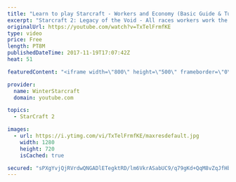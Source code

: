 ```yaml
---
title: "Learn to play Starcraft - Workers and Economy (Basic Guide & Tutorial)"
excerpt: "Starcraft 2: Legacy of the Void - All races workers work the same (mule notwithstanding!)  Wiki on mining: http://wiki.teamliquid.net/starcraft2/Mining_Minerals"
originalUrl: https://youtube.com/watch?v=TxTelFrmfKE
type: video
price: Free
length: PT8M
publishedDateTime: 2017-11-19T17:07:42Z
heat: 51

featuredContent: "<iframe width=\"800\" height=\"500\" frameborder=\"0\" src=\"https://www.youtube.com/embed/TxTelFrmfKE\" allow=\"accelerometer; autoplay; encrypted-media; gyroscope; picture-in-picture\" allowfullscreen></iframe>"

provider:
  name: WinterStarcraft
  domain: youtube.com

topics:
  - StarCraft 2

images:
  - url: https://i.ytimg.com/vi/TxTelFrmfKE/maxresdefault.jpg
    width: 1280
    height: 720
    isCached: true

secured: "sPXgYvjQjRVrdwQNGADlETegktRD/lm6VkrASabUC9/q79gKd+QqM8vZqJfHbFqo2gKuraWM4m9cT6riKJSWwHQKujs9nLMjKJCCdiBskIvJcWuC2O3GYVOcZHr5UJHSiCsoVAb2RUjykOsWr4nFUO8ifAFDliNOPVOYBCxwnuY8o9+fAsDpEmPO4ivJw0HMUiUJgAwsV4RBsFegd6GT/AVkiICJwnwJxkNgl2EWkyxc/dJMaOZ96PGxIawyilP9Baos/FfHj2T8eQWqBjIc4hgQQeN/yJXqsi6XYQ8h5OvcXrvy8TmaL93b3f+FmjSytgEagVGWRP15vO+hLOGKjGWvtClkxqRPGyNAtfjyaEdlL+vGFngV04Wt/r9bYyWIYC+QK1zO2WdPXcbtovsCD7FuNGr7nXGGYY1+PQUzoaw=;qK8SeMATp0VRLBXZsTpcyw=="
---
```


